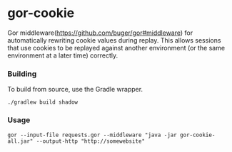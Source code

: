 # gor-cookie
Gor middleware(https://github.com/buger/gor#middleware) for automatically rewriting cookie values during replay. 
This allows sessions that use cookies to be replayed against another environment (or the same environment at a later time) correctly.

### Building
To build from source, use the Gradle wrapper.
```
./gradlew build shadow
```

### Usage
```
gor --input-file requests.gor --middleware "java -jar gor-cookie-all.jar" --output-http "http://somewebsite"
```
